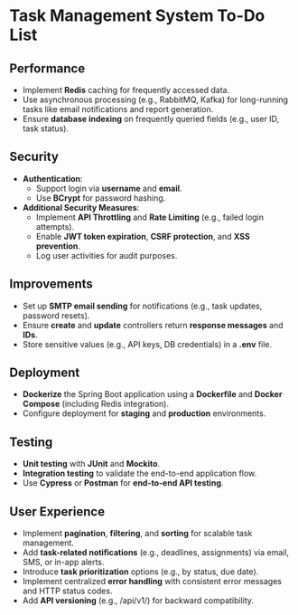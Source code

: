 # Task Management System To-Do List

## Performance
- Implement **Redis** caching for frequently accessed data.
- Use asynchronous processing (e.g., RabbitMQ, Kafka) for long-running tasks like email notifications and report generation.
- Ensure **database indexing** on frequently queried fields (e.g., user ID, task status).

## Security
- **Authentication**:
    - Support login via **username** and **email**.
    - Use **BCrypt** for password hashing.
- **Additional Security Measures**:
    - Implement **API Throttling** and **Rate Limiting** (e.g., failed login attempts).
    - Enable **JWT token expiration**, **CSRF protection**, and **XSS prevention**.
    - Log user activities for audit purposes.

## Improvements
- Set up **SMTP email sending** for notifications (e.g., task updates, password resets).
- Ensure **create** and **update** controllers return **response messages** and **IDs**.
- Store sensitive values (e.g., API keys, DB credentials) in a **.env** file.

## Deployment
- **Dockerize** the Spring Boot application using a **Dockerfile** and **Docker Compose** (including Redis integration).
- Configure deployment for **staging** and **production** environments.

## Testing
- **Unit testing** with **JUnit** and **Mockito**.
- **Integration testing** to validate the end-to-end application flow.
- Use **Cypress** or **Postman** for **end-to-end API testing**.

## User Experience
- Implement **pagination**, **filtering**, and **sorting** for scalable task management.
- Add **task-related notifications** (e.g., deadlines, assignments) via email, SMS, or in-app alerts.
- Introduce **task prioritization** options (e.g., by status, due date).
- Implement centralized **error handling** with consistent error messages and HTTP status codes.
- Add **API versioning** (e.g., /api/v1/) for backward compatibility.
